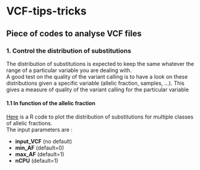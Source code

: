 # VCF-tips-tricks

## Piece of codes to analyse VCF files

### 1. Control the distribution of substitutions

The distribution of substitutions is expected to keep the same whatever the range of a particular variable you are dealing with.  
A good test on the quality of the variant calling is to have a look on these distributions given a specific variable (allelic fraction, samples, ...). This gives a measure of quality of the variant calling for the particular variable

#### 1.1 In function of the allelic fraction

[Here]() is a R code to plot the distribution of substitutions for multiple classes of allelic fractions.  
The input parameters are :
  * __input_VCF__ (no default)
  * __min_AF__ (default=0)
  * __max_AF__ (default=1)
  * __nCPU__ (default=1)
